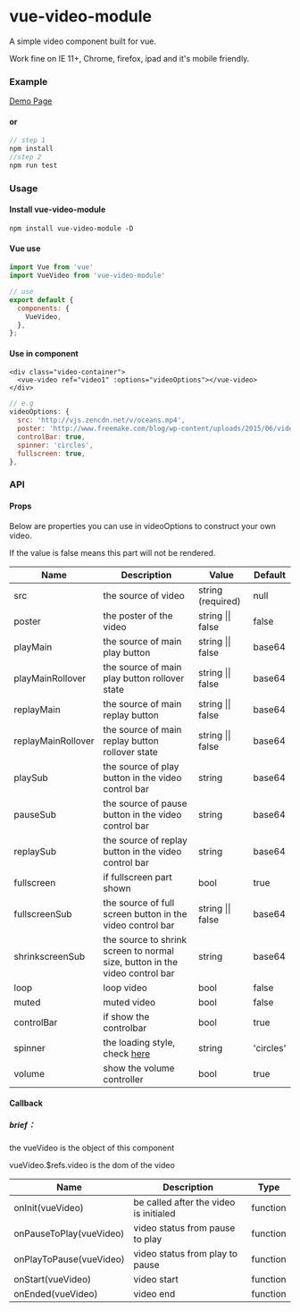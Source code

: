 

# vue-video-module

A simple video component built for vue.

Work fine on IE 11+, Chrome, firefox, ipad and it's mobile friendly.

### Example

[Demo Page](https://iapyang.github.io/vue-video-module/)

#### or 

```javascript
// step 1
npm install
//step 2
npm run test
```

### Usage

#### Install vue-video-module

`npm install vue-video-module -D`

#### Vue use

```javascript
import Vue from 'vue'
import VueVideo from 'vue-video-module'

// use
export default {
  components: {
    VueVideo,
  },
};
```

#### Use in component

```vue
<div class="video-container">
  <vue-video ref="video1" :options="videoOptions"></vue-video>
</div>
```

```javascript
// e.g
videoOptions: {
  src: 'http://vjs.zencdn.net/v/oceans.mp4',
  poster: 'http://www.freemake.com/blog/wp-content/uploads/2015/06/videojs-logo.jpg',
  controlBar: true,
  spinner: 'circles',
  fullscreen: true,
},
```

### API

#### Props

Below are properties you can use in videoOptions to construct your own video.

If the value is false means this part will not be rendered.

| Name               | Description                              | Value             | Default   |
| ------------------ | ---------------------------------------- | ----------------- | --------- |
| src                | the source of video                      | string (required) | null      |
| poster             | the poster of the video                  | string \|\| false | false     |
| playMain           | the source of main play button           | string \|\| false | base64    |
| playMainRollover   | the source of main play button rollover state | string \|\| false | base64    |
| replayMain         | the source of main replay button         | string \|\| false | base64    |
| replayMainRollover | the source of main replay button rollover state | string \|\| false | base64    |
| playSub            | the source of play button in the video control bar | string            | base64    |
| pauseSub           | the source of pause button in the video control bar | string            | base64    |
| replaySub          | the source of replay button in the video control bar | string            | base64    |
| fullscreen         | if fullscreen part shown                 | bool              | true      |
| fullscreenSub      | the source of full screen button in the video control bar | string \|\| false | base64    |
| shrinkscreenSub    | the source to shrink screen to normal size, button in the video control bar | string            | base64    |
| loop               | loop video                               | bool              | false     |
| muted              | muted video                              | bool              | false     |
| controlBar         | if show the controlbar                   | bool              | true      |
| spinner            | the loading style, check [here](https://github.com/iapYang/vue-simple-loading) | string            | 'circles' |
| volume             | show the volume controller               | bool              | true      |
#### Callback

##### brief：

the vueVideo is the object of this component

vueVideo.$refs.video is the dom of the video

| Name                    | Description                            | Type     |
| ----------------------- | -------------------------------------- | -------- |
| onInit(vueVideo)        | be called after the video is initialed | function |
| onPauseToPlay(vueVideo) | video status from pause to play        | function |
| onPlayToPause(vueVideo) | video status from play to pause        | function |
| onStart(vueVideo)       | video start                            | function |
| onEnded(vueVideo)       | video end                              | function |
